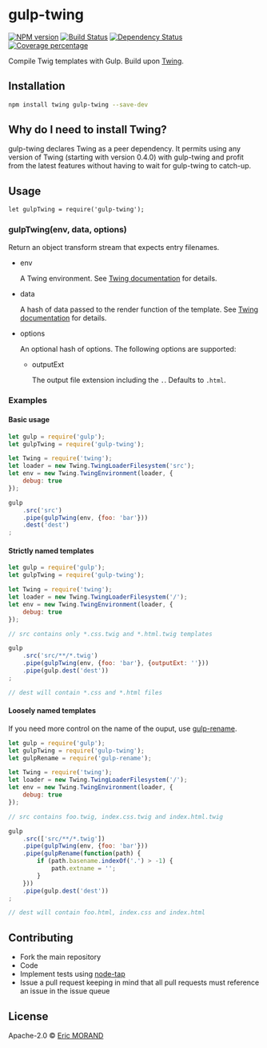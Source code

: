 # gulp-twing

[![NPM version][npm-image]][npm-url] [![Build Status][travis-image]][travis-url] [![Dependency Status][daviddm-image]][daviddm-url] [![Coverage percentage][coveralls-image]][coveralls-url]

Compile Twig templates with Gulp. Build upon [Twing](https://github.com/ericmorand/twing).

## Installation

```bash
npm install twing gulp-twing --save-dev
```

## Why do I need to install Twing?

gulp-twing declares Twing as a peer dependency. It permits using any version of Twing (starting with version 0.4.0) with gulp-twing and profit from the latest features without having to wait for gulp-twing to catch-up.

## Usage

`let gulpTwing = require('gulp-twing');`

### gulpTwing(env, data, options)

Return an object transform stream that expects entry filenames.

* env

  A Twing environment. See [Twing documentation](https://ericmorand.github.io/twing/api.html) for details.

* data
 
  A hash of data passed to the render function of the template. See [Twing documentation](https://ericmorand.github.io/twing/api.html#rendering-templates) for details.

* options

  An optional hash of options. The following options are supported:

  * outputExt
  
    The output file extension including the `.`. Defaults to `.html`.

### Examples

#### Basic usage

```javascript
let gulp = require('gulp');
let gulpTwing = require('gulp-twing');

let Twing = require('twing');
let loader = new Twing.TwingLoaderFilesystem('src');
let env = new Twing.TwingEnvironment(loader, {
    debug: true
});

gulp
    .src('src')
    .pipe(gulpTwing(env, {foo: 'bar'}))
    .dest('dest')
;
```

#### Strictly named templates

```javascript
let gulp = require('gulp');
let gulpTwing = require('gulp-twing');

let Twing = require('twing');
let loader = new Twing.TwingLoaderFilesystem('/');
let env = new Twing.TwingEnvironment(loader, {
    debug: true
});

// src contains only *.css.twig and *.html.twig templates

gulp
    .src('src/**/*.twig')
    .pipe(gulpTwing(env, {foo: 'bar'}, {outputExt: ''}))
    .pipe(gulp.dest('dest'))
;

// dest will contain *.css and *.html files

```

#### Loosely named templates

If you need more control on the name of the ouput, use [gulp-rename](https://www.npmjs.com/package/gulp-rename).

```javascript
let gulp = require('gulp');
let gulpTwing = require('gulp-twing');
let gulpRename = require('gulp-rename');

let Twing = require('twing');
let loader = new Twing.TwingLoaderFilesystem('/');
let env = new Twing.TwingEnvironment(loader, {
    debug: true
});

// src contains foo.twig, index.css.twig and index.html.twig

gulp
    .src(['src/**/*.twig'])
    .pipe(gulpTwing(env, {foo: 'bar'}))
    .pipe(gulpRename(function(path) {
        if (path.basename.indexOf('.') > -1) {
            path.extname = '';
        }
    }))
    .pipe(gulp.dest('dest'))
;

// dest will contain foo.html, index.css and index.html

```

## Contributing

* Fork the main repository
* Code
* Implement tests using [node-tap](https://github.com/tapjs/node-tap)
* Issue a pull request keeping in mind that all pull requests must reference an issue in the issue queue

## License

Apache-2.0 © [Eric MORAND]()

[npm-image]: https://badge.fury.io/js/gulp-twing.svg
[npm-url]: https://npmjs.org/package/gulp-twing
[travis-image]: https://travis-ci.org/ericmorand/gulp-twing.svg?branch=master
[travis-url]: https://travis-ci.org/ericmorand/gulp-twing
[daviddm-image]: https://david-dm.org/ericmorand/gulp-twing.svg?theme=shields.io
[daviddm-url]: https://david-dm.org/ericmorand/gulp-twing
[coveralls-image]: https://coveralls.io/repos/github/ericmorand/gulp-twing/badge.svg
[coveralls-url]: https://coveralls.io/github/ericmorand/gulp-twing